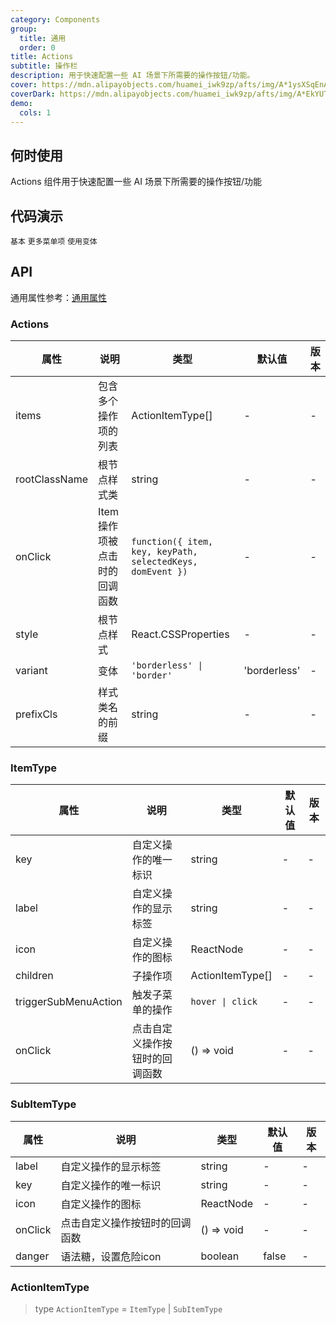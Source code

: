```yaml
---
category: Components
group:
  title: 通用
  order: 0
title: Actions
subtitle: 操作栏
description: 用于快速配置一些 AI 场景下所需要的操作按钮/功能。
cover: https://mdn.alipayobjects.com/huamei_iwk9zp/afts/img/A*1ysXSqEnAckAAAAAAAAAAAAADgCCAQ/original
coverDark: https://mdn.alipayobjects.com/huamei_iwk9zp/afts/img/A*EkYUTotf-eYAAAAAAAAAAAAADgCCAQ/original
demo:
  cols: 1
---
```


## 何时使用

Actions 组件用于快速配置一些 AI 场景下所需要的操作按钮/功能

## 代码演示

<!-- prettier-ignore -->
<code src="./demo/basic.tsx">基本</code>
<code src="./demo/sub.tsx">更多菜单项</code>
<code src="./demo/variant.tsx">使用变体</code>

## API

通用属性参考：[通用属性](/docs/react/common-props)

### Actions

| 属性 | 说明 | 类型 | 默认值 | 版本 |
| --- | --- | --- | --- | --- |
| items | 包含多个操作项的列表 | ActionItemType[] | - | - |
| rootClassName | 根节点样式类 | string | - | - |
| onClick | Item 操作项被点击时的回调函数 | `function({ item, key, keyPath, selectedKeys, domEvent })` | - | - |
| style | 根节点样式 | React.CSSProperties | - | - |
| variant | 变体 | `'borderless' \| 'border'` | 'borderless' | - |
| prefixCls | 样式类名的前缀 | string | - | - |

### ItemType

| 属性                 | 说明                           | 类型             | 默认值 | 版本 |
| -------------------- | ------------------------------ | ---------------- | ------ | ---- |
| key                  | 自定义操作的唯一标识           | string           | -      | -    |
| label                | 自定义操作的显示标签           | string           | -      | -    |
| icon                 | 自定义操作的图标               | ReactNode        | -      | -    |
| children             | 子操作项                       | ActionItemType[] | -      | -    |
| triggerSubMenuAction | 触发子菜单的操作               | `hover \| click` | -      | -    |
| onClick              | 点击自定义操作按钮时的回调函数 | () => void       | -      | -    |

### SubItemType

| 属性    | 说明                           | 类型       | 默认值 | 版本 |
| ------- | ------------------------------ | ---------- | ------ | ---- |
| label   | 自定义操作的显示标签           | string     | -      | -    |
| key     | 自定义操作的唯一标识           | string     | -      | -    |
| icon    | 自定义操作的图标               | ReactNode  | -      | -    |
| onClick | 点击自定义操作按钮时的回调函数 | () => void | -      | -    |
| danger  | 语法糖，设置危险icon           | boolean    | false  | -    |

### ActionItemType

> type `ActionItemType` = `ItemType` | `SubItemType`
